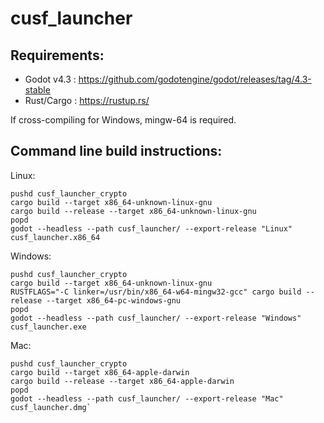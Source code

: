 # cusf_launcher

## Requirements:
* Godot v4.3 : https://github.com/godotengine/godot/releases/tag/4.3-stable
* Rust/Cargo : https://rustup.rs/

If cross-compiling for Windows, mingw-64 is required.

## Command line build instructions:

Linux:
```
pushd cusf_launcher_crypto
cargo build --target x86_64-unknown-linux-gnu
cargo build --release --target x86_64-unknown-linux-gnu
popd
godot --headless --path cusf_launcher/ --export-release "Linux" cusf_launcher.x86_64
```

Windows:
```
pushd cusf_launcher_crypto
cargo build --target x86_64-unknown-linux-gnu
RUSTFLAGS="-C linker=/usr/bin/x86_64-w64-mingw32-gcc" cargo build --release --target x86_64-pc-windows-gnu
popd
godot --headless --path cusf_launcher/ --export-release "Windows" cusf_launcher.exe
```

Mac:
```
pushd cusf_launcher_crypto
cargo build --target x86_64-apple-darwin
cargo build --release --target x86_64-apple-darwin
popd
godot --headless --path cusf_launcher/ --export-release "Mac" cusf_launcher.dmg`
```

